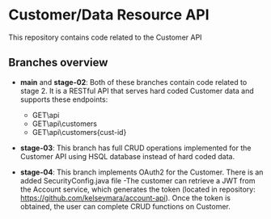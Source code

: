 # Customer/Data Resource API
This repository contains code related to the Customer API

## Branches overview

- **main** and **stage-02**: Both of these branches contain code related to stage 2. It is a RESTful API that serves hard coded Customer data and supports these endpoints:
  - GET\api
  - GET\api\customers
  - GET\api\customers\{cust-id}

- **stage-03**: This branch has full CRUD operations implemented for the Customer API using HSQL database instead of hard coded data. 

- **stage-04**: This branch implements OAuth2 for the Customer. There is an added SecurityConfig.java file
-The customer can retrieve a JWT from the Account service, which generates the token (located in repository:  https://github.com/kelseymara/account-api). Once the token is obtained, the user can complete CRUD functions on Customer.
  
  
